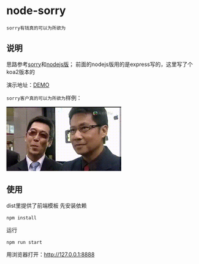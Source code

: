 # node-sorry

`sorry有钱真的可以为所欲为`

## 说明

思路参考[sorry](https://github.com/xtyxtyx/sorry)和[nodejs版](https://github.com/q809198545/node-sorry)；
前面的nodejs版用的是express写的，这里写了个koa2版本的



演示地址：[DEMO](http://wadejs.cn/sorry.html#/)

`sorry客户真的可以为所欲为`样例：

![](templates/sorry.gif)

## 使用
dist里提供了前端模板
先安装依赖
```
npm install 

```

运行

```
npm run start

```

用浏览器打开：http://127.0.0.1:8888